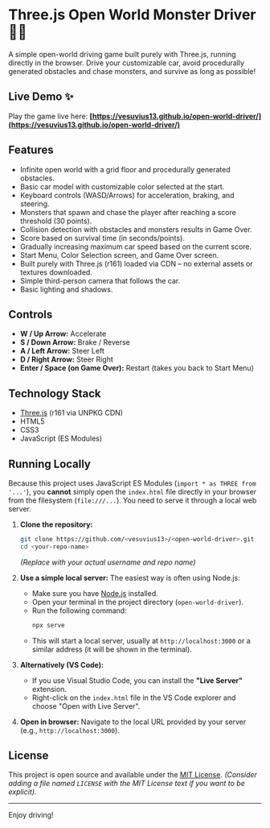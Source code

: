 # Three.js Open World Monster Driver 🚗👾

A simple open-world driving game built purely with Three.js, running directly in the browser. Drive your customizable car, avoid procedurally generated obstacles and chase monsters, and survive as long as possible!

## Live Demo ✨

Play the game live here: 
**[https://vesuvius13.github.io/open-world-driver/](https://vesuvius13.github.io/open-world-driver/)** 

## Features

*   Infinite open world with a grid floor and procedurally generated obstacles.
*   Basic car model with customizable color selected at the start.
*   Keyboard controls (WASD/Arrows) for acceleration, braking, and steering.
*   Monsters that spawn and chase the player after reaching a score threshold (30 points).
*   Collision detection with obstacles and monsters results in Game Over.
*   Score based on survival time (in seconds/points).
*   Gradually increasing maximum car speed based on the current score.
*   Start Menu, Color Selection screen, and Game Over screen.
*   Built purely with Three.js (r161) loaded via CDN – no external assets or textures downloaded.
*   Simple third-person camera that follows the car.
*   Basic lighting and shadows.

## Controls

*   **W / Up Arrow:** Accelerate
*   **S / Down Arrow:** Brake / Reverse
*   **A / Left Arrow:** Steer Left
*   **D / Right Arrow:** Steer Right
*   **Enter / Space (on Game Over):** Restart (takes you back to Start Menu)

## Technology Stack

*   [Three.js](https://threejs.org/) (r161 via UNPKG CDN)
*   HTML5
*   CSS3
*   JavaScript (ES Modules)

## Running Locally

Because this project uses JavaScript ES Modules (`import * as THREE from '...'`), you **cannot** simply open the `index.html` file directly in your browser from the filesystem (`file:///...`). You need to serve it through a local web server.

1.  **Clone the repository:**
    ```bash
    git clone https://github.com/<vesuvius13>/<open-world-driver>.git
    cd <your-repo-name>
    ```
    *(Replace with your actual username and repo name)*

2.  **Use a simple local server:** The easiest way is often using Node.js:
    *   Make sure you have [Node.js](https://nodejs.org/) installed.
    *   Open your terminal in the project directory (`open-world-driver`).
    *   Run the following command:
        ```bash
        npx serve
        ```
    *   This will start a local server, usually at `http://localhost:3000` or a similar address (it will be shown in the terminal).

3.  **Alternatively (VS Code):**
    *   If you use Visual Studio Code, you can install the **"Live Server"** extension.
    *   Right-click on the `index.html` file in the VS Code explorer and choose "Open with Live Server".

4.  **Open in browser:** Navigate to the local URL provided by your server (e.g., `http://localhost:3000`).

## License

This project is open source and available under the [MIT License](LICENSE). 
*(Consider adding a file named `LICENSE` with the MIT License text if you want to be explicit).*

---

Enjoy driving!
